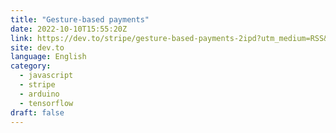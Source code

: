 ```yaml
---
title: "Gesture-based payments"
date: 2022-10-10T15:55:20Z
link: https://dev.to/stripe/gesture-based-payments-2ipd?utm_medium=RSS&utm_source=news.12bit.vn
site: dev.to
language: English
category:
  - javascript
  - stripe
  - arduino
  - tensorflow
draft: false
---
```

